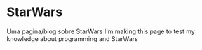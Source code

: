 # StarWars
Uma pagina/blog sobre StarWars
I'm making this page to test my knowledge about programming and StarWars
